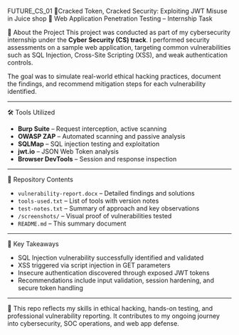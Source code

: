  FUTURE_CS_01
      📘Cracked Token, Cracked Security: Exploiting JWT Misuse in  Juice shop
      🔐 Web Application Penetration Testing – Internship Task

📄 About the Project
This project was conducted as part of my cybersecurity internship under the **Cyber Security (CS) track**. I performed security assessments on a sample web application, targeting common vulnerabilities such as SQL Injection, Cross-Site Scripting (XSS), and weak authentication controls.

The goal was to simulate real-world ethical hacking practices, document the findings, and recommend mitigation steps for each vulnerability identified.

---

 🛠 Tools Utilized
- **Burp Suite** – Request interception, active scanning
- **OWASP ZAP** – Automated scanning and passive analysis
- **SQLMap** – SQL injection testing and exploitation
- **jwt.io** – JSON Web Token analysis
- **Browser DevTools** – Session and response inspection

---

 📁 Repository Contents
- `vulnerability-report.docx` – Detailed findings and solutions
- `tools-used.txt` – List of tools with version notes
- `test-notes.txt` – Summary of approach and key observations
- `/screenshots/` – Visual proof of vulnerabilities tested
- `README.md` – This summary document

---

🧠 Key Takeaways
- SQL Injection vulnerability successfully identified and validated
- XSS triggered via script injection in GET parameters
- Insecure authentication discovered through exposed JWT tokens
- Recommendations include input validation, session hardening, and secure token handling

---

📌 This repo reflects my skills in ethical hacking, hands-on testing, and professional vulnerability reporting. It contributes to my ongoing journey into cybersecurity, SOC operations, and web app defense.


